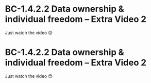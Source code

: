 # BC-1.4.2.2 Data ownership & individual freedom – Extra Video 2

Just watch the video 😊 

# BC-1.4.2.2 Data ownership & individual freedom – Extra Video 2

Just watch the video 😊 

